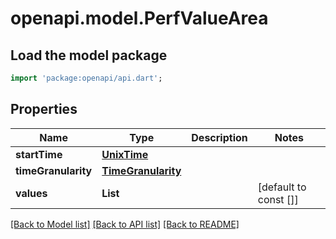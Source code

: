 # openapi.model.PerfValueArea

## Load the model package
```dart
import 'package:openapi/api.dart';
```

## Properties
Name | Type | Description | Notes
------------ | ------------- | ------------- | -------------
**startTime** | [**UnixTime**](UnixTime.md) |  | 
**timeGranularity** | [**TimeGranularity**](TimeGranularity.md) |  | 
**values** | **List<int>** |  | [default to const []]

[[Back to Model list]](../README.md#documentation-for-models) [[Back to API list]](../README.md#documentation-for-api-endpoints) [[Back to README]](../README.md)


